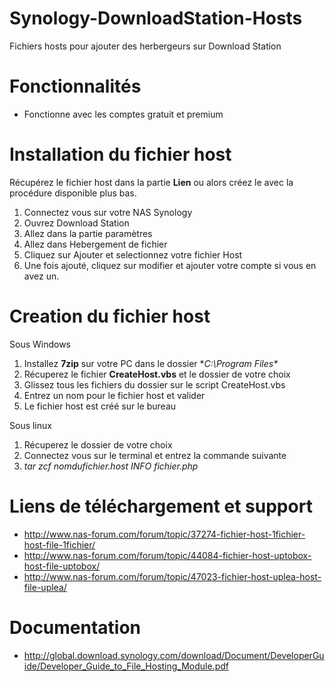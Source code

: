 # Synology-DownloadStation-Hosts
Fichiers hosts pour ajouter des herbergeurs sur Download Station

# Fonctionnalités
- Fonctionne avec les comptes gratuit et premium

# Installation du fichier host
Récupérez le fichier host dans la partie **Lien** ou alors créez le avec la procédure disponible plus bas.

1. Connectez vous sur votre NAS Synology
2. Ouvrez Download Station
3. Allez dans la partie paramètres
4. Allez dans Hebergement de fichier
5. Cliquez sur Ajouter et selectionnez votre fichier Host
6. Une fois ajouté, cliquez sur modifier et ajouter votre compte si vous en avez un.

# Creation du fichier host
Sous Windows

1. Installez **7zip** sur votre PC dans le dossier **C:\Program Files\**
2. Récuperez le fichier **CreateHost.vbs** et le dossier de votre choix
2. Glissez tous les fichiers du dossier sur le script CreateHost.vbs
3. Entrez un nom pour le fichier host et valider
4. Le fichier host est créé sur le bureau

Sous linux

1. Récuperez le dossier de votre choix
2. Connectez vous sur le terminal et entrez la commande suivante
3. *tar zcf nomdufichier.host INFO fichier.php*

# Liens de téléchargement et support
- http://www.nas-forum.com/forum/topic/37274-fichier-host-1fichier-host-file-1fichier/
- http://www.nas-forum.com/forum/topic/44084-fichier-host-uptobox-host-file-uptobox/
- http://www.nas-forum.com/forum/topic/47023-fichier-host-uplea-host-file-uplea/

# Documentation
- http://global.download.synology.com/download/Document/DeveloperGuide/Developer_Guide_to_File_Hosting_Module.pdf
